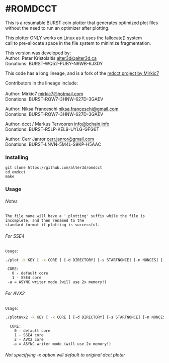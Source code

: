 #ROMDCCT
=============

This is a resumable BURST coin plotter that generates optimized plot files<br>
without the need to run an optimizer after plotting.<br>

This plotter ONLY works on Linux as it uses the fallocate() system<br>
call to pre-allocate space in the file system to minimize fragmentation.<br>

This version was developed by:<br>
Author: Peter Kristolaitis <alter3d@alter3d.ca><br>
Donations:  BURST-WQ52-PUBY-N9WB-6J3DY<br>

This code has a long lineage, and is a fork of the [mdcct project by Mirkic7](https://github.com/Mirkic7/mdcct)<br>

Contributors in the lineage include:<br>
<br>
Author: Mirkic7 <mirkic7@hotmail.com><br>
Donations: BURST-RQW7-3HNW-627D-3GAEV<br>

Author: Niksa Franceschi <niksa.franceschi@gmail.com><br>
Donations: BURST-RQW7-3HNW-627D-3GAEV<br>

Author: dcct / Markus Tervooren <info@bchain.info><br>
Donations: BURST-R5LP-KEL9-UYLG-GFG6T<br>

Author: Cerr Janror <cerr.janror@gmail.com><br>
Donations: BURST-LNVN-5M4L-S9KP-H5AAC<br>


### Installing
    git clone https://github.com/alter3d/omdcct
    cd omdcct
    make

### Usage
###### Notes
    The file name will have a '.plotting' suffix while the file is incomplete, and then renamed to the
    standard format if plotting is successful.

###### For SSE4
    Usage:
```bash
./plot -k KEY [ -x CORE ] [-d DIRECTORY] [-s STARTNONCE] [-n NONCES] [-m STAGGERSIZE] [-t THREADS] [-a]
```
     CORE:
       0 - default core
       1 - SSE4 core
     -a = ASYNC writer mode (will use 2x memory!)

###### For AVX2
    Usage:
```bash
./plotavx2 -k KEY [ -x CORE ] [-d DIRECTORY] [-s STARTNONCE] [-n NONCES] [-m STAGGERSIZE] [-t THREADS] [-a]
```
      CORE:
        0 - default core
        1 - SSE4 core
        2 - AVX2 core
       -a = ASYNC writer mode (will use 2x memory!)
 
###### Not specifying -x option will default to original dcct ploter

